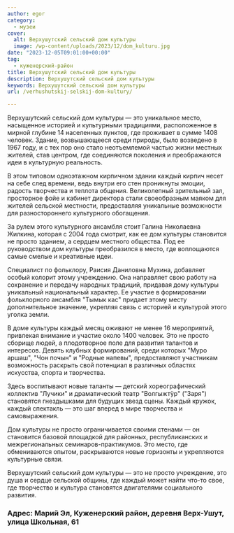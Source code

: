 ```yaml
---
author: egor
category:
  - музеи
cover:
  alt: Верхушутский сельский дом культуры
  image: /wp-content/uploads/2023/12/dom_kulturu.jpg
date: "2023-12-05T09:01:00+00:00"
tag:
  - куженерский-район
title: Верхушутский сельский дом культуры
description: Верхушутский сельский дом культуры
keywords: Верхушутский сельский дом культуры
url: /verhushutskij-selskij-dom-kultury/

---
```

Верхушутский сельский дом культуры — это уникальное место, насыщенное историей и культурными традициями, расположенное в мирной глубине 14 населенных пунктов, где проживает в сумме 1408 человек. Здание, возвышающееся среди природы, было возведено в 1967 году, и с тех пор оно стало неотъемлемой частью жизни местных жителей, став центром, где соединяются поколения и преображаются идеи в культурную реальность.

В этом типовом одноэтажном кирпичном здании каждый кирпич несет на себе след времени, ведь внутри его стен проникнуты эмоции, радость творчества и теплота общения. Великолепный зрительный зал, просторное фойе и кабинет директора стали своеобразным маяком для жителей сельской местности, предоставляя уникальные возможности для разностороннего культурного обогащения.

За рулем этого культурного ансамбля стоит Галина Николаевна Жилкина, которая с 2004 года смотрит, как ее дом культуры становится не просто зданием, а сердцем местного общества. Под ее руководством дом культуры преобразился в место, где воплощаются самые смелые и креативные идеи.

Специалист по фольклору, Раисия Даниловна Мухина, добавляет особый колорит этому учреждению. Она направляет свою работу на сохранение и передачу народных традиций, придавая дому культуры уникальный национальный характер. Ее участие в формировании фольклорного ансамбля "Тымык кас" придает этому месту дополнительное значение, укрепляя связь с историей и культурой этого уголка земли.

В доме культуры каждый месяц оживают не менее 16 мероприятий, привлекая внимание и участие около 1400 человек. Это не просто сборище людей, а плодотворное поле для развития талантов и интересов. Девять клубных формирований, среди которых "Муро аршаш", "Чон почын" и "Родные напевы", предоставляют участникам возможность раскрыть свой потенциал в различных областях искусства, спорта и творчества.

Здесь воспитывают новые таланты — детский хореографический коллектив "Лучики" и драматический театр "Волгыжтӱр" ("Заря") становятся гнездышками для будущих звезд сцены. Каждый кружок, каждый спектакль — это шаг вперед в мире творчества и самовыражения.

Дом культуры не просто ограничивается своими стенами — он становится базовой площадкой для районных, республиканских и межрегиональных семинаров-практикумов. Это место, где обмениваются опытом, раскрываются новые горизонты и укрепляются культурные связи.

Верхушутский сельский дом культуры — это не просто учреждение, это душа и сердце сельской общины, где каждый может найти что-то свое, где творчество и культура становятся двигателями социального развития.

### Адрес: Марий Эл, Куженерский район, деревня Верх-Ушут, улица Школьная, 61
